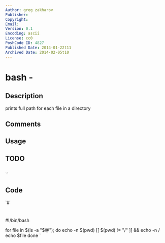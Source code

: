 ```yaml
---
Author: greg zakharov
Publisher: 
Copyright: 
Email: 
Version: 0.1
Encoding: ascii
License: cc0
PoshCode ID: 4827
Published Date: 2014-01-22t11
Archived Date: 2014-02-05t10
---
```


# bash - 

## Description

prints full path for each file in a directory

## Comments



## Usage



## TODO



## 

``

## Code

`#
 #
 #!/bin/bash
 
 for file in $(ls -a "$@"); do
 	echo -n $(pwd)
 	[[ $(pwd) != "/" ]] && echo -n /
 	echo $file
 done
`

